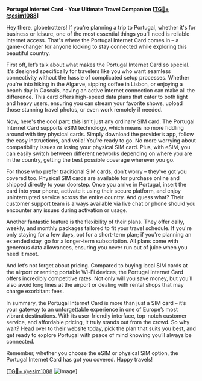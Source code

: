 **Portugal Internet Card - Your Ultimate Travel Companion [[TG💪+ @esim1088](https://t.me/s/esim1088)]**

Hey there, globetrotters! If you're planning a trip to Portugal, whether it's for business or leisure, one of the most essential things you'll need is reliable internet access. That's where the Portugal Internet Card comes in – a game-changer for anyone looking to stay connected while exploring this beautiful country.

First off, let’s talk about what makes the Portugal Internet Card so special. It's designed specifically for travelers like you who want seamless connectivity without the hassle of complicated setup processes. Whether you're into hiking in the Algarve, sipping coffee in Lisbon, or enjoying a beach day in Cascais, having an active internet connection can make all the difference. This card offers high-speed data plans that cater to both light and heavy users, ensuring you can stream your favorite shows, upload those stunning travel photos, or even work remotely if needed.

Now, here's the cool part: this isn't just any ordinary SIM card. The Portugal Internet Card supports eSIM technology, which means no more fiddling around with tiny physical cards. Simply download the provider’s app, follow the easy instructions, and voila! You’re ready to go. No more worrying about compatibility issues or losing your physical SIM card. Plus, with eSIM, you can easily switch between different networks depending on where you are in the country, getting the best possible coverage wherever you go.

For those who prefer traditional SIM cards, don’t worry – they’ve got you covered too. Physical SIM cards are available for purchase online and shipped directly to your doorstep. Once you arrive in Portugal, insert the card into your phone, activate it using their secure platform, and enjoy uninterrupted service across the entire country. And guess what? Their customer support team is always available via live chat or phone should you encounter any issues during activation or usage.

Another fantastic feature is the flexibility of their plans. They offer daily, weekly, and monthly packages tailored to fit your travel schedule. If you're only staying for a few days, opt for a short-term plan; if you're planning an extended stay, go for a longer-term subscription. All plans come with generous data allowances, ensuring you never run out of juice when you need it most.

And let’s not forget about pricing. Compared to buying local SIM cards at the airport or renting portable Wi-Fi devices, the Portugal Internet Card offers incredibly competitive rates. Not only will you save money, but you’ll also avoid long lines at the airport or dealing with rental shops that may charge exorbitant fees.

In summary, the Portugal Internet Card is more than just a SIM card – it’s your gateway to an unforgettable experience in one of Europe’s most vibrant destinations. With its user-friendly interface, top-notch customer service, and affordable pricing, it truly stands out from the crowd. So why wait? Head over to their website today, pick the plan that suits you best, and get ready to explore Portugal with peace of mind knowing you’ll always be connected.

Remember, whether you choose the eSIM or physical SIM option, the Portugal Internet Card has got you covered. Happy travels!

[[TG💪+ @esim1088](https://t.me/s/esim1088) ![Image](https://i.postimg.cc/Y0z9fWf4/image.png)]